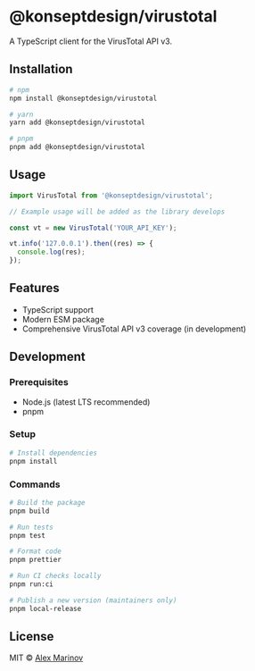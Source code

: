 # @konseptdesign/virustotal

A TypeScript client for the VirusTotal API v3.

## Installation

```bash
# npm
npm install @konseptdesign/virustotal

# yarn
yarn add @konseptdesign/virustotal

# pnpm
pnpm add @konseptdesign/virustotal
```

## Usage

```typescript
import VirusTotal from '@konseptdesign/virustotal';

// Example usage will be added as the library develops

const vt = new VirusTotal('YOUR_API_KEY');

vt.info('127.0.0.1').then((res) => {
  console.log(res);
});
```

## Features

- TypeScript support
- Modern ESM package
- Comprehensive VirusTotal API v3 coverage (in development)

## Development

### Prerequisites

- Node.js (latest LTS recommended)
- pnpm

### Setup

```bash
# Install dependencies
pnpm install
```

### Commands

```bash
# Build the package
pnpm build

# Run tests
pnpm test

# Format code
pnpm prettier

# Run CI checks locally
pnpm run:ci

# Publish a new version (maintainers only)
pnpm local-release
```

## License

MIT © [Alex Marinov](https://konsept.design)
